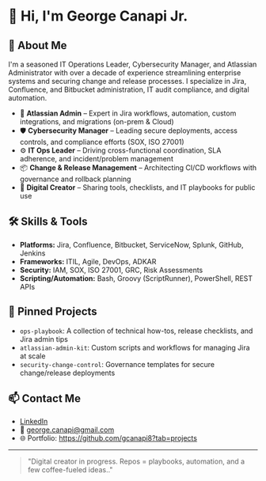 # 👋 Hi, I'm George Canapi Jr.

## 🚀 About Me
I'm a seasoned IT Operations Leader, Cybersecurity Manager, and Atlassian Administrator with over a decade of experience streamlining enterprise systems and securing change and release processes. I specialize in Jira, Confluence, and Bitbucket administration, IT audit compliance, and digital automation.

- 🔧 **Atlassian Admin** – Expert in Jira workflows, automation, custom integrations, and migrations (on-prem & Cloud)
- 🛡️ **Cybersecurity Manager** – Leading secure deployments, access controls, and compliance efforts (SOX, ISO 27001)
- ⚙️ **IT Ops Leader** – Driving cross-functional coordination, SLA adherence, and incident/problem management
- 📦 **Change & Release Management** – Architecting CI/CD workflows with governance and rollback planning
- 🎨 **Digital Creator** – Sharing tools, checklists, and IT playbooks for public use

## 🛠️ Skills & Tools
- **Platforms:** Jira, Confluence, Bitbucket, ServiceNow, Splunk, GitHub, Jenkins
- **Frameworks:** ITIL, Agile, DevOps, ADKAR
- **Security:** IAM, SOX, ISO 27001, GRC, Risk Assessments
- **Scripting/Automation:** Bash, Groovy (ScriptRunner), PowerShell, REST APIs

## 📌 Pinned Projects
- `ops-playbook`: A collection of technical how-tos, release checklists, and Jira admin tips
- `atlassian-admin-kit`: Custom scripts and workflows for managing Jira at scale
- `security-change-control`: Governance templates for secure change/release deployments

## 📫 Contact Me
- [LinkedIn](https://www.linkedin.com/in/georgecanapi/)
- 📧 george.canapi@gmail.com
- 🌐 Portfolio: https://github.com/gcanapi8?tab=projects

---

> "Digital creator in progress. Repos = playbooks, automation, and a few coffee-fueled ideas.."
